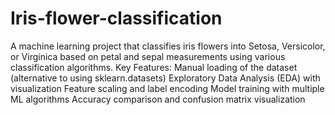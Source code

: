 # Iris-flower-classification
A machine learning project that classifies iris flowers into Setosa, Versicolor, or Virginica based on petal and sepal measurements using various classification algorithms.
Key Features:
Manual loading of the dataset (alternative to using sklearn.datasets)
Exploratory Data Analysis (EDA) with visualization
Feature scaling and label encoding
Model training with multiple ML algorithms
Accuracy comparison and confusion matrix visualization
